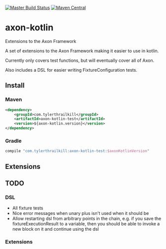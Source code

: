 [![Master Build Status](https://travis-ci.com/snowe2010/axon-kotlin.svg?branch=master)](https://travis-ci.com/snowe2010/axon-kotlin)
[![Maven Central](https://maven-badges.herokuapp.com/maven-central/com.tylerthrailkill/axon-kotlin-text/badge.svg?style=plastic)](https://maven-badges.herokuapp.com/maven-central/com.tylerthrailkill/axon-kotlin-test)

# axon-kotlin
Extensions to the Axon Framework 

A set of extensions to the Axon Framework making it easier to use in kotlin.

Currently only covers test functions, but will eventually cover all of Axon. 

Also includes a DSL for easier writing FixtureConfiguration tests. 

## Install
### Maven
```xml
<dependency>
    <groupId>com.tylerthrailkill</groupId>
    <artifactId>axon-kotlin-test</artifactId>
    <version>${axon-kotlin.version}</version>
</dependency>
```

### Gradle
```groovy
compile "com.tylerthrailkill:axon-kotlin-test:$axonKotlinVersion"
```

## Extensions

## TODO


### DSL 

* All fixture tests
* Nice error messages when unary plus isn't used when it should be
* Allow restarting dsl from arbitrary points in the chain, e.g. if you save the fixtureExecutionResult to a 
  variable, then you should be able to invoke a new block on it and continue using the dsl

### Extensions

